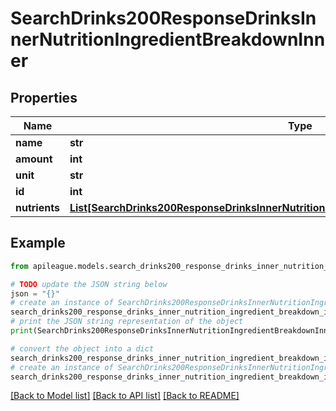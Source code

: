 # SearchDrinks200ResponseDrinksInnerNutritionIngredientBreakdownInner


## Properties

Name | Type | Description | Notes
------------ | ------------- | ------------- | -------------
**name** | **str** |  | [optional] 
**amount** | **int** |  | [optional] 
**unit** | **str** |  | [optional] 
**id** | **int** |  | [optional] 
**nutrients** | [**List[SearchDrinks200ResponseDrinksInnerNutritionIngredientBreakdownInnerNutrientsInner]**](SearchDrinks200ResponseDrinksInnerNutritionIngredientBreakdownInnerNutrientsInner.md) |  | [optional] 

## Example

```python
from apileague.models.search_drinks200_response_drinks_inner_nutrition_ingredient_breakdown_inner import SearchDrinks200ResponseDrinksInnerNutritionIngredientBreakdownInner

# TODO update the JSON string below
json = "{}"
# create an instance of SearchDrinks200ResponseDrinksInnerNutritionIngredientBreakdownInner from a JSON string
search_drinks200_response_drinks_inner_nutrition_ingredient_breakdown_inner_instance = SearchDrinks200ResponseDrinksInnerNutritionIngredientBreakdownInner.from_json(json)
# print the JSON string representation of the object
print(SearchDrinks200ResponseDrinksInnerNutritionIngredientBreakdownInner.to_json())

# convert the object into a dict
search_drinks200_response_drinks_inner_nutrition_ingredient_breakdown_inner_dict = search_drinks200_response_drinks_inner_nutrition_ingredient_breakdown_inner_instance.to_dict()
# create an instance of SearchDrinks200ResponseDrinksInnerNutritionIngredientBreakdownInner from a dict
search_drinks200_response_drinks_inner_nutrition_ingredient_breakdown_inner_from_dict = SearchDrinks200ResponseDrinksInnerNutritionIngredientBreakdownInner.from_dict(search_drinks200_response_drinks_inner_nutrition_ingredient_breakdown_inner_dict)
```
[[Back to Model list]](../README.md#documentation-for-models) [[Back to API list]](../README.md#documentation-for-api-endpoints) [[Back to README]](../README.md)


